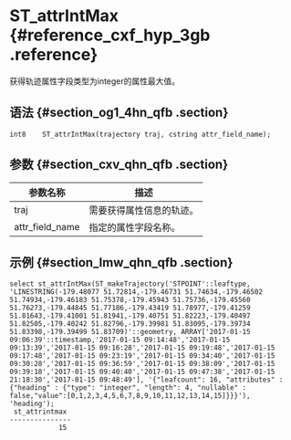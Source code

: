 # ST\_attrIntMax {#reference_cxf_hyp_3gb .reference}

获得轨迹属性字段类型为integer的属性最大值。

## 语法 {#section_og1_4hn_qfb .section}

```
int8    ST_attrIntMax(trajectory traj, cstring attr_field_name);
```

## 参数 {#section_cxv_qhn_qfb .section}

|参数名称|描述|
|----|--|
|traj|需要获得属性信息的轨迹。|
|attr\_field\_name|指定的属性字段名称。|

## 示例 {#section_lmw_qhn_qfb .section}

```
select st_attrIntMax(ST_makeTrajectory('STPOINT'::leaftype, 'LINESTRING(-179.48077 51.72814,-179.46731 51.74634,-179.46502 51.74934,-179.46183 51.75378,-179.45943 51.75736,-179.45560 51.76273,-179.44845 51.77186,-179.43419 51.78977,-179.41259 51.81643,-179.41001 51.81941,-179.40751 51.82223,-179.40497 51.82505,-179.40242 51.82796,-179.39981 51.83095,-179.39734 51.83398,-179.39499 51.83709)'::geometry, ARRAY['2017-01-15 09:06:39'::timestamp,'2017-01-15 09:14:48','2017-01-15 09:13:39','2017-01-15 09:16:28','2017-01-15 09:19:48','2017-01-15 09:17:48','2017-01-15 09:23:19','2017-01-15 09:34:40','2017-01-15 09:30:28','2017-01-15 09:36:59','2017-01-15 09:38:09','2017-01-15 09:39:18','2017-01-15 09:40:40','2017-01-15 09:47:38','2017-01-15 21:18:30','2017-01-15 09:48:49'], '{"leafcount": 16, "attributes" : {"heading" : {"type": "integer", "length": 4, "nullable" : false,"value":[0,1,2,3,4,5,6,7,8,9,10,11,12,13,14,15]}}}'), 'heading'); 
 st_attrintmax 
---------------
            15
```

